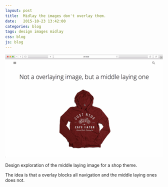 ```yaml
---
layout: post
title:  Midlay the images don't overlay them.
date:   2015-10-23 13:42:00
categories: blog
tags: design images midlay  
css: blog
js: blog
---
```


![Middlay](https://raw.githubusercontent.com/musca/midlay/master/assets/middlay-v4.gif)

Design exploration of the middle laying image for a shop theme.

The idea is that a overlay blocks all navigation and the middle laying ones does not. 